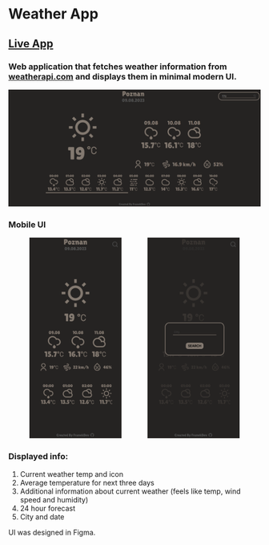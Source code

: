 # Weather App

## [Live App](https://franekdev.github.io/weather-app/)

### Web application that fetches weather information from [weatherapi.com](https://www.weatherapi.com/) and displays them in minimal modern UI.

![App UI](./src/images/appUI.png)

### Mobile UI

<p align="center">
    <img src="./src/images/mobileUI.png" alt="Mobile UI" width="auto" height="400px"/>
    &nbsp
    &nbsp
    &nbsp
    &nbsp
    &nbsp
    &nbsp
    <img src="./src/images/mobileSearch.png" alt="Mobile UI" width="auto" height="400px"/>
</p>

### Displayed info:

1. Current weather temp and icon
2. Average temperature for next three days
3. Additional information about current weather (feels like temp, wind speed and humidity)
4. 24 hour forecast
5. City and date

UI was designed in Figma.
